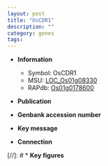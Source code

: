 ```yaml
---
layout: post
title: "OsCDR1"
description: ""
category: genes
tags: 
---
```


* **Information**  
    + Symbol: OsCDR1  
    + MSU: [LOC_Os01g08330](http://rice.uga.edu/cgi-bin/ORF_infopage.cgi?orf=LOC_Os01g08330)  
    + RAPdb: [Os01g0178600](http://rapdb.dna.affrc.go.jp/viewer/gbrowse_details/irgsp1?name=Os01g0178600)  

* **Publication**  

* **Genbank accession number**  

* **Key message**  

* **Connection**  

[//]: # * **Key figures**  


